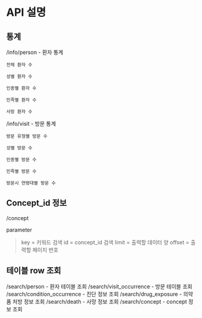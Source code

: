 # API 설명

## 통계

/info/person - 환자 통계

`전체 환자 수`

`성별 환자 수`

`인종별 환자 수`

`민족별 환자 수`

`사망 환자 수`

/info/visit - 방문 통계

`방문 유형별 방문 수`

`성별 방문 수`

`인종별 방문 수`

`민족별 방문 수`

`방문시 연령대별 방문 수`

## Concept_id 정보

/concept

parameter

> key = 키워드 검색
> id = concept_id 검색
> limit = 출력할 데이터 양
> offset = 출력할 페이지 번호

## 테이블 row 조회

/search/person - 환자 테이블 조회
/search/visit_occurrence - 방문 테이블 조회
/search/condition_occurrence - 진단 정보 조회
/search/drug_exposure - 의약품 처방 정보 조회
/search/death - 사망 정보 조회
/search/concept - concept 정보 조회
